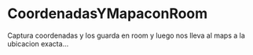 # CoordenadasYMapaconRoom
Captura coordenadas y los guarda en room y luego nos lleva al maps a la ubicacion exacta...
